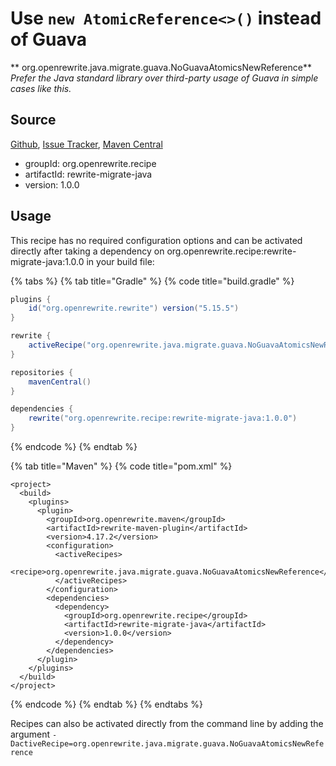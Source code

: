 # Use `new AtomicReference<>()` instead of Guava

** org.openrewrite.java.migrate.guava.NoGuavaAtomicsNewReference**
_Prefer the Java standard library over third-party usage of Guava in simple cases like this._

## Source

[Github](https://github.com/openrewrite/rewrite-migrate-java), [Issue Tracker](https://github.com/openrewrite/rewrite-migrate-java/issues), [Maven Central](https://search.maven.org/artifact/org.openrewrite.recipe/rewrite-migrate-java/1.0.0/jar)

* groupId: org.openrewrite.recipe
* artifactId: rewrite-migrate-java
* version: 1.0.0


## Usage

This recipe has no required configuration options and can be activated directly after taking a dependency on org.openrewrite.recipe:rewrite-migrate-java:1.0.0 in your build file:

{% tabs %}
{% tab title="Gradle" %}
{% code title="build.gradle" %}
```groovy
plugins {
    id("org.openrewrite.rewrite") version("5.15.5")
}

rewrite {
    activeRecipe("org.openrewrite.java.migrate.guava.NoGuavaAtomicsNewReference")
}

repositories {
    mavenCentral()
}

dependencies {
    rewrite("org.openrewrite.recipe:rewrite-migrate-java:1.0.0")
}
```
{% endcode %}
{% endtab %}

{% tab title="Maven" %}
{% code title="pom.xml" %}
```markup
<project>
  <build>
    <plugins>
      <plugin>
        <groupId>org.openrewrite.maven</groupId>
        <artifactId>rewrite-maven-plugin</artifactId>
        <version>4.17.2</version>
        <configuration>
          <activeRecipes>
            <recipe>org.openrewrite.java.migrate.guava.NoGuavaAtomicsNewReference</recipe>
          </activeRecipes>
        </configuration>
        <dependencies>
          <dependency>
            <groupId>org.openrewrite.recipe</groupId>
            <artifactId>rewrite-migrate-java</artifactId>
            <version>1.0.0</version>
          </dependency>
        </dependencies>
      </plugin>
    </plugins>
  </build>
</project>
```
{% endcode %}
{% endtab %}
{% endtabs %}

Recipes can also be activated directly from the command line by adding the argument `-DactiveRecipe=org.openrewrite.java.migrate.guava.NoGuavaAtomicsNewReference`
